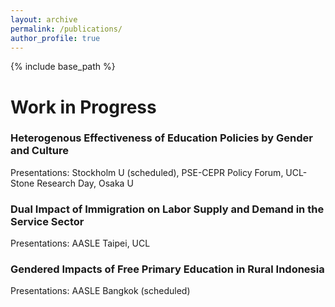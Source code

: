 ```yaml
---
layout: archive
permalink: /publications/
author_profile: true
---
```


{% include base_path %}

# Work in Progress

### Heterogenous Effectiveness of Education Policies by Gender and Culture

Presentations: Stockholm U (scheduled), PSE-CEPR Policy Forum, UCL-Stone Research Day, Osaka U

<!--- 
### Presentation Experiences

- **Conference on Mathematics**, 2022: Presented the core findings of the paper, focusing on the implications of the number 1 in algebraic structures.
- **Workshop on Number Theory**, 2023: Delivered a talk on the theoretical aspects of the number 1, with discussions on potential future work related to the number 2.
 -->
 
### Dual Impact of Immigration on Labor Supply and Demand in the Service Sector

Presentations: AASLE Taipei, UCL

### Gendered Impacts of Free Primary Education in Rural Indonesia

Presentations: AASLE Bangkok (scheduled)
<!--- 
{% if site.author.googlescholar %}
  <div class="wordwrap">You can also find my articles on <a href="{{site.author.googlescholar}}">my Google Scholar profile</a>.</div>
{% endif %}

{% include base_path %}

{% for post in site.publications reversed %}
  {% include archive-single.html %}
{% endfor %}

 -->
